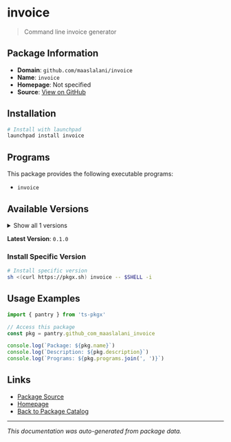 # invoice

> Command line invoice generator

## Package Information

- **Domain**: `github.com/maaslalani/invoice`
- **Name**: `invoice`
- **Homepage**: Not specified
- **Source**: [View on GitHub](https://github.com/pkgxdev/pantry/tree/main/projects/github.com/maaslalani/invoice/package.yml)

## Installation

```bash
# Install with launchpad
launchpad install invoice
```

## Programs

This package provides the following executable programs:

- `invoice`

## Available Versions

<details>
<summary>Show all 1 versions</summary>

- `0.1.0`

</details>

**Latest Version**: `0.1.0`

### Install Specific Version

```bash
# Install specific version
sh <(curl https://pkgx.sh) invoice -- $SHELL -i
```

## Usage Examples

```typescript
import { pantry } from 'ts-pkgx'

// Access this package
const pkg = pantry.github_com_maaslalani_invoice

console.log(`Package: ${pkg.name}`)
console.log(`Description: ${pkg.description}`)
console.log(`Programs: ${pkg.programs.join(', ')}`)
```

## Links

- [Package Source](https://github.com/pkgxdev/pantry/tree/main/projects/github.com/maaslalani/invoice/package.yml)
- [Homepage](#)
- [Back to Package Catalog](../package-catalog.md)

---

*This documentation was auto-generated from package data.*
